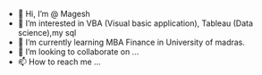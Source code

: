 - 👋 Hi, I’m @ Magesh
- 👀 I’m interested in VBA (Visual basic application), Tableau (Data science),my sql
- 🌱 I’m currently learning MBA Finance in University of madras.
- 💞️ I’m looking to collaborate on ...
- 📫 How to reach me ...

<!---
MageshMahi/MageshMahi is a ✨ special ✨ repository because its `README.md` (this file) appears on your GitHub profile.
You can click the Preview link to take a look at your changes.
--->
